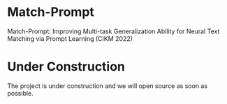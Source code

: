 # Match-Prompt
Match-Prompt: Improving Multi-task Generalization Ability for Neural Text Matching via Prompt Learning (CIKM 2022)
# Under Construction
The project is under construction and we will open source as soon as possible.
